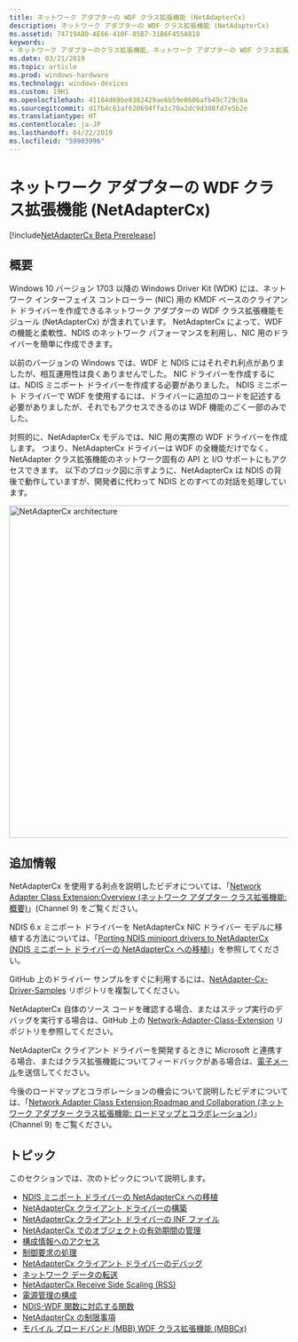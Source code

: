 ```yaml
---
title: ネットワーク アダプターの WDF クラス拡張機能 (NetAdapterCx)
description: ネットワーク アダプターの WDF クラス拡張機能 (NetAdapterCx)
ms.assetid: 74719A80-AE66-410F-85B7-31B6F455A818
keywords:
- ネットワーク アダプターのクラス拡張機能、ネットワーク アダプターの WDF クラス拡張機能、NetAdapterCx、NetCx
ms.date: 03/21/2019
ms.topic: article
ms.prod: windows-hardware
ms.technology: windows-devices
ms.custom: 19H1
ms.openlocfilehash: 41184d69be8382429ae6b59e8606afb49c729c0a
ms.sourcegitcommit: d17b4c61af620694ffa1c70a2dc9d308fd7e5b2e
ms.translationtype: HT
ms.contentlocale: ja-JP
ms.lasthandoff: 04/22/2019
ms.locfileid: "59903996"
---
```

# <a name="network-adapter-wdf-class-extension-netadaptercx"></a>ネットワーク アダプターの WDF クラス拡張機能 (NetAdapterCx)

[!include[NetAdapterCx Beta Prerelease](../netcx-beta-prerelease.md)]

## <a name="overview"></a>概要

Windows 10 バージョン 1703 以降の Windows Driver Kit (WDK) には、ネットワーク インターフェイス コントローラー (NIC) 用の KMDF ベースのクライアント ドライバーを作成できるネットワーク アダプターの WDF クラス拡張機能モジュール (NetAdapterCx) が含まれています。 NetAdapterCx によって、WDF の機能と柔軟性、NDIS のネットワーク パフォーマンスを利用し、NIC 用のドライバーを簡単に作成できます。

以前のバージョンの Windows では、WDF と NDIS にはそれぞれ利点がありましたが、相互運用性は良くありませんでした。 NIC ドライバーを作成するには、NDIS ミニポート ドライバーを作成する必要がありました。 NDIS ミニポート ドライバーで WDF を使用するには、ドライバーに追加のコードを記述する必要がありましたが、それでもアクセスできるのは WDF 機能のごく一部のみでした。

対照的に、NetAdapterCx モデルでは、NIC 用の実際の WDF ドライバーを作成します。 つまり、NetAdapterCx ドライバーは WDF の全機能だけでなく、NetAdapter クラス拡張機能のネットワーク固有の API と I/O サポートにもアクセスできます。 以下のブロック図に示すように、NetAdapterCx は NDIS の背後で動作していますが、開発者に代わって NDIS とのすべての対話を処理しています。

<img src="images/architecture.png" alt="NetAdapterCx architecture" title="NetAdapterCx のアーキテクチャ" width="600"/>

## <a name="additional-info"></a>追加情報

NetAdapterCx を使用する利点を説明したビデオについては、「[Network Adapter Class Extension:Overview (ネットワーク アダプター クラス拡張機能: 概要)](https://aka.ms/netadapter/video1)」(Channel 9) をご覧ください。

NDIS 6.x ミニポート ドライバーを NetAdapterCx NIC ドライバー モデルに移植する方法については、「[Porting NDIS miniport drivers to NetAdapterCx (NDIS ミニポート ドライバーの NetAdapterCx への移植)](porting-ndis-miniport-drivers-to-netadaptercx.md)」を参照してください。

GitHub 上のドライバー サンプルをすぐに利用するには、[NetAdapter-Cx-Driver-Samples](https://github.com/Microsoft/NetAdapter-Cx-Driver-Samples) リポジトリを複製してください。

NetAdapterCx 自体のソース コードを確認する場合、またはステップ実行のデバッグを実行する場合は、GitHub 上の [Network-Adapter-Class-Extension](https://github.com/Microsoft/Network-Adapter-Class-Extension) リポジトリを参照してください。

NetAdapterCx クライアント ドライバーを開発するときに Microsoft と連携する場合、またはクラス拡張機能についてフィードバックがある場合は、[電子メール](mailto:netadapter@microsoft.com)を送信してください。

今後のロードマップとコラボレーションの機会について説明したビデオについては、「[Network Adapter Class Extension:Roadmap and Collaboration (ネットワーク アダプター クラス拡張機能: ロードマップとコラボレーション)](https://aka.ms/netadapter/video4)」(Channel 9) をご覧ください。

## <a name="topics"></a>トピック

このセクションでは、次のトピックについて説明します。

* [NDIS ミニポート ドライバーの NetAdapterCx への移植](porting-ndis-miniport-drivers-to-netadaptercx.md)
* [NetAdapterCx クライアント ドライバーの構築](building-a-netadaptercx-client-driver.md)
* [NetAdapterCx クライアント ドライバーの INF ファイル](inf-files-for-netadaptercx-client-drivers.md)
* [NetAdapterCx でのオブジェクトの有効期間の管理](managing-the-lifetime-of-objects-in-netadaptercx.md)
* [構成情報へのアクセス](accessing-configuration-information.md)
* [制御要求の処理](handling-control-requests.md)
* [NetAdapterCx クライアント ドライバーのデバッグ](debugging-a-netadaptercx-client-driver.md)
* [ネットワーク データの転送](transferring-network-data.md)
* [NetAdapterCx Receive Side Scaling (RSS)](netadaptercx-receive-side-scaling-rss-.md)
* [電源管理の構成](configuring-power-management.md)
* [NDIS-WDF 関数に対応する関数](ndis-wdf-function-equivalents.md)
* [NetAdapterCx の制限事項](netadaptercx-limitations.md)
* [モバイル ブロードバンド (MBB) WDF クラス拡張機能 (MBBCx)](mobile-broadband-mbb-wdf-class-extension-mbbcx.md)
